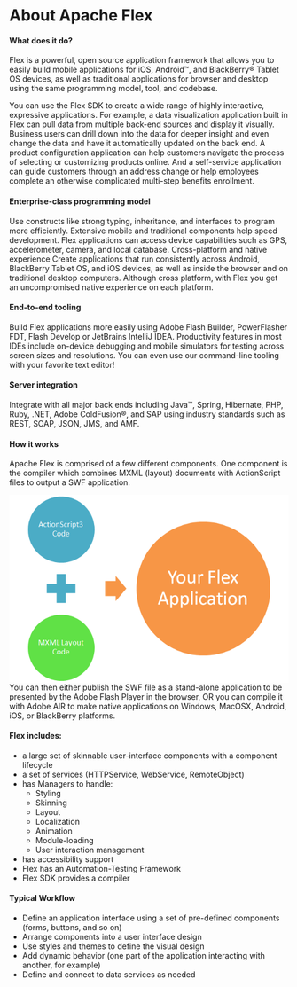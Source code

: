 <!--
 
 Licensed to the Apache Software Foundation (ASF) under one or more
 contributor license agreements.  See the NOTICE file distributed with
 this work for additional information regarding copyright ownership.
 The ASF licenses this file to You under the Apache License, Version 2.0
 (the "License"); you may not use this file except in compliance with
 the License.  You may obtain a copy of the License at
 
 http://www.apache.org/licenses/LICENSE-2.0
 
 Unless required by applicable law or agreed to in writing, software
 distributed under the License is distributed on an "AS IS" BASIS,
 WITHOUT WARRANTIES OR CONDITIONS OF ANY KIND, either express or implied.
 See the License for the specific language governing permissions and
 limitations under the License.
 
-->
# About Apache Flex

#### What does it do?

Flex is a powerful, open source application framework that allows you to easily build mobile applications for iOS, Android™, and BlackBerry® Tablet OS devices, as well as traditional applications for browser and desktop using the same programming model, tool, and codebase.

You can use the Flex SDK to create a wide range of highly interactive, expressive applications. For example, a data visualization application built in Flex can pull data from multiple back-end sources and display it visually. Business users can drill down into the data for deeper insight and even change the data and have it automatically updated on the back end. A product configuration application can help customers navigate the process of selecting or customizing products online. And a self-service application can guide customers through an address change or help employees complete an otherwise complicated multi-step benefits enrollment.

#### Enterprise-class programming model

Use constructs like strong typing, inheritance, and interfaces to program more efficiently. Extensive mobile and traditional components help speed development. Flex applications can access device capabilities such as GPS, accelerometer, camera, and local database.
Cross-platform and native experience
Create applications that run consistently across Android, BlackBerry Tablet OS, and iOS devices, as well as inside the browser and on traditional desktop computers. Although cross platform, with Flex you get an uncompromised native experience on each platform.

#### End-to-end tooling

Build Flex applications more easily using Adobe Flash Builder, PowerFlasher FDT, Flash Develop or JetBrains IntelliJ IDEA. Productivity features in most IDEs include on-device debugging and mobile simulators for testing across screen sizes and resolutions.  You can even use our command-line tooling with your favorite text editor!

#### Server integration

Integrate with all major back ends including Java™, Spring, Hibernate, PHP, Ruby, .NET, Adobe ColdFusion®, and SAP using industry standards such as REST, SOAP, JSON, JMS, and AMF.

#### How it works
Apache Flex is comprised of a few different components.  One component is the compiler which combines MXML (layout) documents with ActionScript files to output a SWF application.

<img class="span5" src="img/about-whatis-how-flex-works.png" style="float: right"/>

You can then either publish the SWF file as a stand-alone application to be presented by the Adobe Flash Player in the browser, OR you can compile it with Adobe AIR to make native applications
    on Windows, MacOSX, Android, iOS, or BlackBerry platforms.

#### Flex includes:
*  a large set of skinnable user-interface components with a component lifecycle
*  a set of services (HTTPService, WebService, RemoteObject)
*  has Managers to handle:
    *  Styling
    *  Skinning
    *  Layout
    *  Localization
    *  Animation
    *  Module-loading
    *  User interaction management
*  has accessibility support
*  Flex has an Automation-Testing Framework
*  Flex SDK provides a compiler

#### Typical Workflow
*  Define an application interface using a set of pre-defined components (forms, buttons, and so on)
*  Arrange components into a user interface design
*  Use styles and themes to define the visual design
*  Add dynamic behavior (one part of the application interacting with another, for example)
*  Define and connect to data services as needed
